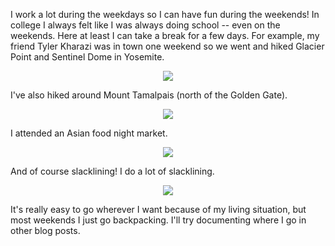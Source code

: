 I work a lot during the weekdays so I can have fun during the weekends! In college I always felt like I was always doing school -- even on the weekends. Here at least I can take a break for a few days. For example, my friend Tyler Kharazi was in town one weekend so we went and hiked Glacier Point and Sentinel Dome in Yosemite.

<center><img src="require('assets/images/posts/weekend_life/half_dome_view_1.jpg')" style="max-width: 600;" /></center>

I've also hiked around Mount Tamalpais (north of the Golden Gate).

<center><img src="https://www.bahiker.com/northbayhikes/stinson/photos/dscn0063.jpg?size=409.6" style="max-width: 800;" /></center>

I attended an Asian food night market.

<center><img src="require('assets/images/posts/weekend_life/panda_market_1.jpg')" style="max-width: 400;" /></center>

And of course slacklining! I do a lot of slacklining.

<center><img src="require('assets/images/posts/weekend_life/slacklining_1.jpg')" style="max-width: 900;" /></center>

It's really easy to go wherever I want because of my living situation, but most weekends I just go backpacking. I'll try documenting where I go in other blog posts.
